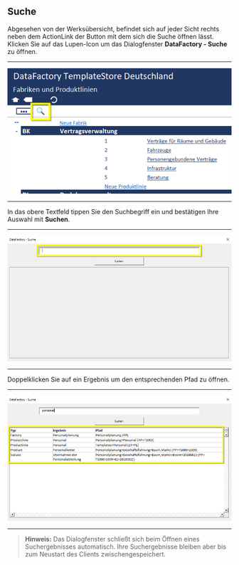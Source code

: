 ## Suche

Abgesehen von der Werksübersicht, befindet sich auf jeder Sicht rechts neben dem ActionLink der Button mit dem sich die Suche öffnen lässt. Klicken Sie auf das Lupen-Icon um das Dialogfenster **DataFactory - Suche** zu öffnen.

---
![](/Pictures/Excel-Client/Suche/suche_1.png)

---

In das obere Textfeld tippen Sie den Suchbegriff ein und bestätigen Ihre Auswahl mit **Suchen**.

---
![](/Pictures/Excel-Client/Suche/suche_2.png)

---

Doppelklicken Sie auf ein Ergebnis um den entsprechenden Pfad zu öffnen.

---
![](/Pictures/Excel-Client/Suche/suche_3.png)

---

>**Hinweis:** Das Dialogfenster schließt sich beim Öffnen eines Suchergebnisses automatisch. Ihre Suchergebnisse bleiben aber bis zum Neustart des Clients zwischengespeichert.